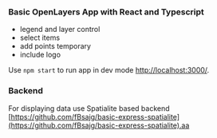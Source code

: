 ### Basic OpenLayers App with React and Typescript

- legend and layer control
- select items
- add points temporary
- include logo

Use `npm start` to run app in dev mode [http://localhost:3000/](http://localhost:3000/).

### Backend

For displaying data use Spatialite based backend [https://github.com/fBsajg/basic-express-spatialite](https://github.com/fBsajg/basic-express-spatialite).aa

